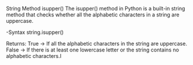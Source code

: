 
String Method isupper() The isupper() method in Python is a built-in string method that checks whether all the alphabetic characters in a string are uppercase.

-Syntax string.isupper()

Returns: True → If all the alphabetic characters in the string are uppercase. False → If there is at least one lowercase letter or the string contains no alphabetic characters.I
